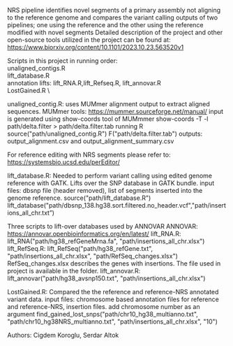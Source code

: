 NRS pipeline identifies novel segments of a primary assembly not aligning to the reference genome
and compares the variant calling outputs of two pipelines; one using the reference and the other using the reference modified with novel segments
Detailed description of the project and other open-source tools utilized in the project can be found at: 
https://www.biorxiv.org/content/10.1101/2023.10.23.563520v1

Scripts in this project in running order: \
unaligned_contigs.R \
lift_database.R \
annotation lifts: lift_RNA.R,lift_Refseq.R, lift_annovar.R \
LostGained.R \

unaligned_contig.R:
uses MUMmer alignment output to extract aligned sequences. 
MUMmer tools: https://mummer.sourceforge.net/manual/
input is generated using show-coords tool of MUMmmer
show-coords -T -l path/delta.filter > path/delta.filter.tab
running R
source("path/unaligned_contig.R")
F("path/delta.filter.tab")
outputs: output_alignment.csv and output_alignment_summary.csv  

For reference editing with NRS segments please refer to: https://systemsbio.ucsd.edu/perEditor/

lift_database.R:
Needed to perform variant calling using edited genome reference with GATK.
Lifts over the SNP database in GATK bundle.
input files: dbsnp file (header removed), list of segments inserted into the genome reference.
source("path/lift_database.R")
lift_database("path/dbsnp_138.hg38.sort.filtered.no_header.vcf","path/insertions_all_chr.txt”)

Three scripts to lift-over databases used by ANNOVAR
ANNOVAR: https://annovar.openbioinformatics.org/en/latest/
lift_RNA.R:
lift_RNA("path/hg38_refGeneMrna.fa", "path/insertions_all_chr.xlsx")
lift_RefSeq.R:
lift_RefSeq("path/hg38_refGene.txt", "path/insertions_all_chr.xlsx", "path/RefSeq_changes.xlsx")
RefSeq_changes.xlsx describes the genes with insertions. The file used in project is available in the folder.
lift_annovar.R:
lift_annovar("path/hg38_avsnp150.txt", "path/insertions_all_chr.xlsx")

LostGained.R:
Compared the the reference and reference-NRS annotated variant data.
input files: chromosome based annotation files for reference and reference-NRS, insertion files. add chromosome number as an argument
find_gained_lost_snps("path/chr10_hg38_multianno.txt", "path/chr10_hg38NRS_multianno.txt", "path/insertions_all_chr.xlsx", "10")

Authors: Cigdem Koroglu, Serdar Altok



